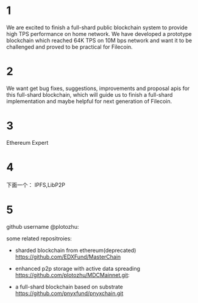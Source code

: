 # 1
We are excited to finish a full-shard public blockchain system to provide high TPS performance on home network. We have developed a prototype blockchain which reached 64K TPS on 10M bps network and want it to be challenged and proved to be practical for Filecoin.

# 2
We want get bug fixes, suggestions, improvements and proposal apis for this full-shard blockchain, which will guide us to finish a full-shard implementation and maybe helpful for next generation of Filecoin.


# 3
Ethereum 
Expert

# 4
下面一个：
IPFS,LibP2P

# 5
github username @plotozhu:

some related repositroies: 
* sharded blockchain from ethereum(deprecated)   
  https://github.com/EDXFund/MasterChain

* enhanced p2p storage with active data spreading  
  https://github.com/plotozhu/MDCMainnet.git: 

* a full-shard blockchain based on substrate  
  https://github.com/pnyxfund/pnyxchain.git


